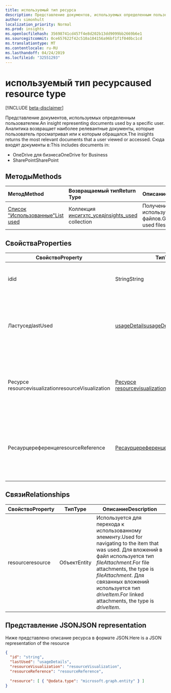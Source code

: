 ```yaml
---
title: используемый тип ресурса
description: Представление документов, используемых определенным пользователем. Аналитика возвращает наиболее релевантные документы, которые пользователь просматривал или к которым обращался.
author: simonhult
localization_priority: Normal
ms.prod: insights
ms.openlocfilehash: 35698741cd457f4e8d202b13dd9099bb2669b6e1
ms.sourcegitcommit: 0ce657622f42c510a104156a96bf1f1f040bc1cd
ms.translationtype: MT
ms.contentlocale: ru-RU
ms.lasthandoff: 04/24/2019
ms.locfileid: "32551293"
---
```

# <a name="used-resource-type"></a><span data-ttu-id="9dde7-104">используемый тип ресурса</span><span class="sxs-lookup"><span data-stu-id="9dde7-104">used resource type</span></span>

[!INCLUDE [beta-disclaimer](../../includes/beta-disclaimer.md)]

<span data-ttu-id="9dde7-105">Представление документов, используемых определенным пользователем.</span><span class="sxs-lookup"><span data-stu-id="9dde7-105">An insight representing documents used by a specific user.</span></span> <span data-ttu-id="9dde7-106">Аналитика возвращает наиболее релевантные документы, которые пользователь просматривал или к которым обращался.</span><span class="sxs-lookup"><span data-stu-id="9dde7-106">The insights returns the most relevant documents that a user viewed or accessed.</span></span> <span data-ttu-id="9dde7-107">Сюда входят документы в:</span><span class="sxs-lookup"><span data-stu-id="9dde7-107">This includes documents in:</span></span>

- <span data-ttu-id="9dde7-108">OneDrive для бизнеса</span><span class="sxs-lookup"><span data-stu-id="9dde7-108">OneDrive for Business</span></span>
- <span data-ttu-id="9dde7-109">SharePoint</span><span class="sxs-lookup"><span data-stu-id="9dde7-109">SharePoint</span></span>

## <a name="methods"></a><span data-ttu-id="9dde7-110">Методы</span><span class="sxs-lookup"><span data-stu-id="9dde7-110">Methods</span></span>

| <span data-ttu-id="9dde7-111">Метод</span><span class="sxs-lookup"><span data-stu-id="9dde7-111">Method</span></span>       | <span data-ttu-id="9dde7-112">Возвращаемый тип</span><span class="sxs-lookup"><span data-stu-id="9dde7-112">Return Type</span></span>  |<span data-ttu-id="9dde7-113">Описание</span><span class="sxs-lookup"><span data-stu-id="9dde7-113">Description</span></span>|
|:---------------|:--------|:----------|
|[<span data-ttu-id="9dde7-114">Список "Использованные"</span><span class="sxs-lookup"><span data-stu-id="9dde7-114">List used</span></span>](../api/insights-list-used.md) |<span data-ttu-id="9dde7-115">Коллекция [инсигхтс_усед](insights-used.md)</span><span class="sxs-lookup"><span data-stu-id="9dde7-115">[insights_used](insights-used.md) collection</span></span>| <span data-ttu-id="9dde7-116">Получение списка используемых файлов.</span><span class="sxs-lookup"><span data-stu-id="9dde7-116">Get a list of used files.</span></span>|

## <a name="properties"></a><span data-ttu-id="9dde7-117">Свойства</span><span class="sxs-lookup"><span data-stu-id="9dde7-117">Properties</span></span>

| <span data-ttu-id="9dde7-118">Свойство</span><span class="sxs-lookup"><span data-stu-id="9dde7-118">Property</span></span>              | <span data-ttu-id="9dde7-119">Тип</span><span class="sxs-lookup"><span data-stu-id="9dde7-119">Type</span></span>                      | <span data-ttu-id="9dde7-120">Описание</span><span class="sxs-lookup"><span data-stu-id="9dde7-120">Description</span></span>  |
| -------------         |---------------            | -------------|
| <span data-ttu-id="9dde7-121">id</span><span class="sxs-lookup"><span data-stu-id="9dde7-121">id</span></span>                    | <span data-ttu-id="9dde7-122">String</span><span class="sxs-lookup"><span data-stu-id="9dde7-122">String</span></span>                    | <span data-ttu-id="9dde7-123">Уникальный идентификатор связи.</span><span class="sxs-lookup"><span data-stu-id="9dde7-123">Unique identifier of the relationship.</span></span> <span data-ttu-id="9dde7-124">Только для чтения.</span><span class="sxs-lookup"><span data-stu-id="9dde7-124">Read only.</span></span>        |
| <span data-ttu-id="9dde7-125">Ластусед</span><span class="sxs-lookup"><span data-stu-id="9dde7-125">lastUsed</span></span>              | [<span data-ttu-id="9dde7-126">usageDetails</span><span class="sxs-lookup"><span data-stu-id="9dde7-126">usageDetails</span></span>](insights-usagedetails.md)              | <span data-ttu-id="9dde7-127">Сведения о том, когда элемент был последний раз просмотрен и изменен пользователем.</span><span class="sxs-lookup"><span data-stu-id="9dde7-127">Information about when the item was last viewed and modified by the user.</span></span> <span data-ttu-id="9dde7-128">Только для чтения.</span><span class="sxs-lookup"><span data-stu-id="9dde7-128">Read only.</span></span>     |
| <span data-ttu-id="9dde7-129">Ресурсе resourcevisualization</span><span class="sxs-lookup"><span data-stu-id="9dde7-129">resourceVisualization</span></span> | [<span data-ttu-id="9dde7-130">Ресурсе resourcevisualization</span><span class="sxs-lookup"><span data-stu-id="9dde7-130">resourceVisualization</span></span>](insights-resourcevisualization.md)                | <span data-ttu-id="9dde7-131">Свойства, которые можно использовать для отображения документа в вашем интерфейсе.</span><span class="sxs-lookup"><span data-stu-id="9dde7-131">Properties that you can use to visualize the document in your experience.</span></span> <span data-ttu-id="9dde7-132">Только для чтения</span><span class="sxs-lookup"><span data-stu-id="9dde7-132">Read-only</span></span>      |
| <span data-ttu-id="9dde7-133">Ресаурцереференце</span><span class="sxs-lookup"><span data-stu-id="9dde7-133">resourceReference</span></span>     | [<span data-ttu-id="9dde7-134">Ресаурцереференце</span><span class="sxs-lookup"><span data-stu-id="9dde7-134">resourceReference</span></span>](insights-resourcereference.md)                      | <span data-ttu-id="9dde7-135">Справочные свойства используемого документа, например URL-адрес и тип документа.</span><span class="sxs-lookup"><span data-stu-id="9dde7-135">Reference properties of the used document, such as the url and type of the document.</span></span> <span data-ttu-id="9dde7-136">Только для чтения</span><span class="sxs-lookup"><span data-stu-id="9dde7-136">Read-only</span></span>     |

## <a name="relationships"></a><span data-ttu-id="9dde7-137">Связи</span><span class="sxs-lookup"><span data-stu-id="9dde7-137">Relationships</span></span>

| <span data-ttu-id="9dde7-138">Свойство</span><span class="sxs-lookup"><span data-stu-id="9dde7-138">Property</span></span>      | <span data-ttu-id="9dde7-139">Тип</span><span class="sxs-lookup"><span data-stu-id="9dde7-139">Type</span></span>          | <span data-ttu-id="9dde7-140">Описание</span><span class="sxs-lookup"><span data-stu-id="9dde7-140">Description</span></span>  |
| ------------- |---------------| -------------|
| <span data-ttu-id="9dde7-141">resource</span><span class="sxs-lookup"><span data-stu-id="9dde7-141">resource</span></span>      | <span data-ttu-id="9dde7-142">Объект</span><span class="sxs-lookup"><span data-stu-id="9dde7-142">Entity</span></span>        | <span data-ttu-id="9dde7-143">Используется для перехода к использованному элементу.</span><span class="sxs-lookup"><span data-stu-id="9dde7-143">Used for navigating to the item that was used.</span></span> <span data-ttu-id="9dde7-144">Для вложений в файл используется тип *fileAttachment*.</span><span class="sxs-lookup"><span data-stu-id="9dde7-144">For file attachments, the type is *fileAttachment*.</span></span> <span data-ttu-id="9dde7-145">Для связанных вложений используется тип *driveItem*.</span><span class="sxs-lookup"><span data-stu-id="9dde7-145">For linked attachments, the type is *driveItem*.</span></span> |

## <a name="json-representation"></a><span data-ttu-id="9dde7-146">Представление JSON</span><span class="sxs-lookup"><span data-stu-id="9dde7-146">JSON representation</span></span>
<span data-ttu-id="9dde7-147">Ниже представлено описание ресурса в формате JSON.</span><span class="sxs-lookup"><span data-stu-id="9dde7-147">Here is a JSON representation of the resource</span></span>

```json
{
  "id": "string",
  "lastUsed": "usageDetails",
  "resourceVisualization": "resourceVisualization",
  "resourceReference": "resourceReference",
  
  "resource": [ { "@odata.type": "microsoft.graph.entity" } ]
}
```
<!--
{
  "type": "#page.annotation",
  "suppressions": [
    "Error: /api-reference/beta/resources/insights-used.md:\r\n      Exception processing links.\r\n    System.ArgumentException: Link Definition was null. Link text: !INCLUDE [beta-disclaimer](../../includes/beta-disclaimer.md)\r\n      at ApiDoctor.Validation.DocFile.get_LinkDestinations()\r\n      at ApiDoctor.Validation.DocSet.ValidateLinks(Boolean includeWarnings, String[] relativePathForFiles, IssueLogger issues, Boolean requireFilenameCaseMatch, Boolean printOrphanedFiles)"
  ]
}
-->
